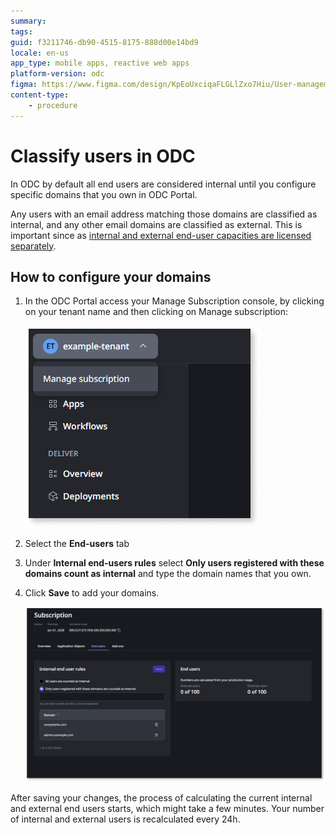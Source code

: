 ```yaml
---
summary: 
tags: 
guid: f3211746-db90-4515-8175-888d00e14bd9
locale: en-us
app_type: mobile apps, reactive web apps
platform-version: odc
figma: https://www.figma.com/design/KpEoUxciqaFLGLlZxo7Hiu/User-management?node-id=3539-11&t=912lbOAOfAlrfQYm-1
content-type:
    - procedure
---
```


# Classify users in ODC


In ODC by default all end users are considered internal until you configure specific domains that you own in ODC Portal.

Any users with an email address matching those domains are classified as internal, and any other email domains are classified as external. This is important since as [internal and external end-user capacities are licensed separately](https://www.outsystems.com/tk/redirect?g=907b0fd3-bc46-4391-aae2-673296d795d9). 

## How to configure your domains

1. In the ODC Portal access your Manage Subscription console, by clicking on your tenant name and then clicking on Manage subscription:
    
    ![ODC Portal showing the Manage Subscription option under the tenant name.](images/manage-subscription-pl.png "Manage Subscription Console")

1. Select the **End-users** tab  

1. Under **Internal end-users rules** select **Only users registered with these domains count as internal** and type the domain names that you own.

1. Click **Save** to add your domains.

    ![ODC Portal displaying the Internal End-User Rules section with domains listed and the Save button.](images/user-count-odc-pl.png "Internal End-User Rules Configuration")

After saving your changes, the process of calculating the current internal and external end users starts, which might take a few minutes. Your number of internal and external users is recalculated every 24h.

